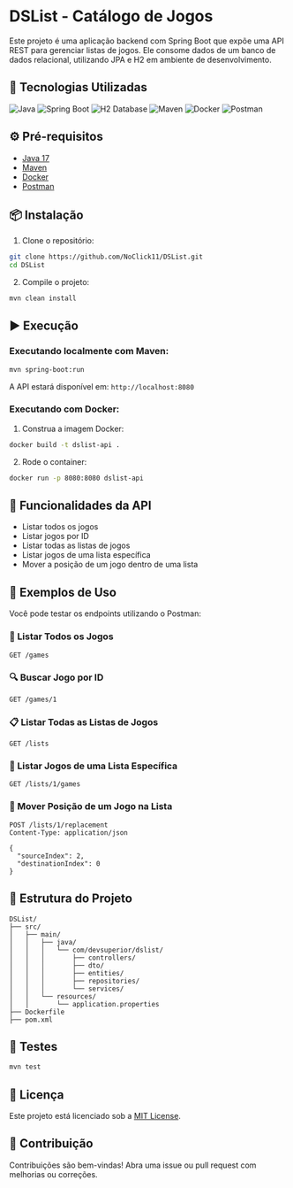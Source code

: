 # DSList - Catálogo de Jogos

Este projeto é uma aplicação backend com Spring Boot que expõe uma API REST para gerenciar listas de jogos. Ele consome dados de um banco de dados relacional, utilizando JPA e H2 em ambiente de desenvolvimento.

## 🚀 Tecnologias Utilizadas

<p align="left">
  <img src="https://img.shields.io/badge/Java-ED8B00?style=for-the-badge&logo=java&logoColor=white" alt="Java" />
  <img src="https://img.shields.io/badge/Spring_Boot-6DB33F?style=for-the-badge&logo=spring-boot&logoColor=white" alt="Spring Boot" />
  <img src="https://img.shields.io/badge/H2-004482?style=for-the-badge&logo=h2&logoColor=white" alt="H2 Database" />
  <img src="https://img.shields.io/badge/Maven-C71A36?style=for-the-badge&logo=apache-maven&logoColor=white" alt="Maven" />
  <img src="https://img.shields.io/badge/Docker-2496ED?style=for-the-badge&logo=docker&logoColor=white" alt="Docker" />
  <img src="https://img.shields.io/badge/Postman-FF6C37?style=for-the-badge&logo=postman&logoColor=white" alt="Postman" />
</p>

## ⚙️ Pré-requisitos

* [Java 17](https://www.oracle.com/java/technologies/javase/jdk17-archive-downloads.html)
* [Maven](https://maven.apache.org/install.html)
* [Docker](https://docs.docker.com/get-docker/)
* [Postman](https://www.postman.com/downloads/)

## 📦 Instalação

1. Clone o repositório:

```bash
git clone https://github.com/NoClick11/DSList.git
cd DSList
```

2. Compile o projeto:

```bash
mvn clean install
```

## ▶️ Execução

### Executando localmente com Maven:

```bash
mvn spring-boot:run
```

A API estará disponível em: `http://localhost:8080`

### Executando com Docker:

1. Construa a imagem Docker:

```bash
docker build -t dslist-api .
```

2. Rode o container:

```bash
docker run -p 8080:8080 dslist-api
```

## 🔧 Funcionalidades da API

* Listar todos os jogos
* Listar jogos por ID
* Listar todas as listas de jogos
* Listar jogos de uma lista específica
* Mover a posição de um jogo dentro de uma lista

## 📘 Exemplos de Uso

Você pode testar os endpoints utilizando o Postman:

### 📄 Listar Todos os Jogos

```http
GET /games
```

### 🔍 Buscar Jogo por ID

```http
GET /games/1
```

### 📋 Listar Todas as Listas de Jogos

```http
GET /lists
```

### 📂 Listar Jogos de uma Lista Específica

```http
GET /lists/1/games
```

### 🔄 Mover Posição de um Jogo na Lista

```http
POST /lists/1/replacement
Content-Type: application/json

{
  "sourceIndex": 2,
  "destinationIndex": 0
}
```

## 🧱 Estrutura do Projeto

```plaintext
DSList/
├── src/
│   ├── main/
│   │   ├── java/
│   │   │   └── com/devsuperior/dslist/
│   │   │       ├── controllers/
│   │   │       ├── dto/
│   │   │       ├── entities/
│   │   │       ├── repositories/
│   │   │       └── services/
│   │   └── resources/
│   │       └── application.properties
├── Dockerfile
├── pom.xml
```

## 🧪 Testes

```bash
mvn test
```

## 📄 Licença

Este projeto está licenciado sob a [MIT License](LICENSE).

## 🤝 Contribuição

Contribuições são bem-vindas! Abra uma issue ou pull request com melhorias ou correções.
